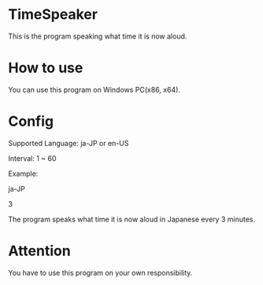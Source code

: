 # TimeSpeaker
This is the program speaking what time it is now aloud.
# How to use
You can use this program on Windows PC(x86, x64).

# Config
Supported Language: ja-JP or en-US

Interval: 1 ~ 60

Example:

ja-JP

3

The program speaks what time it is now aloud in Japanese every 3 minutes.

# Attention
You have to use this program on your own responsibility.
